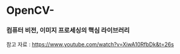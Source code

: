 # OpenCV-
### 컴퓨터 비전, 이미지 프로세싱의 핵심 라이브러리
참고 자료 : https://www.youtube.com/watch?v=XiwA10RfbDk&t=26s <br>

